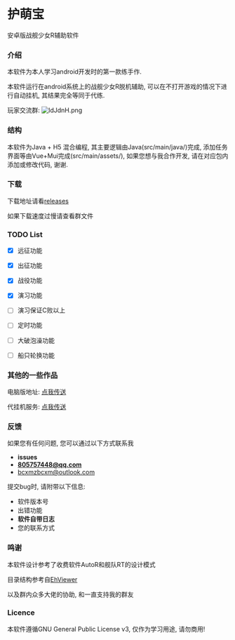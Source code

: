 护萌宝 
===
安卓版战舰少女R辅助软件

### 介绍
本软件为本人学习android开发时的第一款练手作.

本软件运行在android系统上的战舰少女R脱机辅助, 可以在不打开游戏的情况下进行自动挂机, 其结果完全等同于代练.

玩家交流群: ![ldJdnH.png](https://s2.ax1x.com/2020/01/04/ldJdnH.png)

### 结构
本软件为Java + H5 混合编程, 其主要逻辑由Java(src/main/java/)完成, 添加任务界面等由Vue+Mui完成(src/main/assets/), 如果您想与我合作开发, 请在对应包内添加或修改代码, 谢谢. 


### 下载
下载地址请看[releases](https://github.com/ProtectorMoe/pe-protector-moe/releases)

如果下载速度过慢请查看群文件


### TODO List
- [x] 远征功能
- [x] 出征功能
- [x] 战役功能
- [x] 演习功能
- [ ] 演习保证C败以上
- [ ] 定时功能
- [ ] 大破泡澡功能
- [ ] 船只轮换功能



### 其他的一些作品
电脑版地址: [点我传送](https://github.com/bcxmzbcxm/pc-protector-moe)

代挂机服务: [点我传送](http://cloud.protector.moe)


### 反馈
如果您有任何问题, 您可以通过以下方式联系我
* **issues**
* **805757448@qq.com**
* bcxmzbcxm@outlook.com


提交bug时, 请附带以下信息:
* 软件版本号
* 出错功能
* **软件自带日志**
* 您的联系方式

### 鸣谢

本软件设计参考了收费软件AutoR和舰队RT的设计模式

目录结构参考自[EhViewer](https://github.com/seven332/EhViewer)

以及群内众多大佬的协助, 和一直支持我的群友

### Licence
本软件遵循GNU General Public License v3, 仅作为学习用途, 请勿商用!